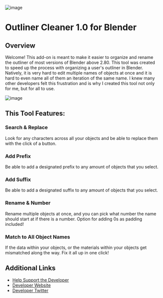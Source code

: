 
![image](https://user-images.githubusercontent.com/32585478/128221077-ecc01bcf-dcca-4fc8-82ae-da856abaa414.png)
# Outliner Cleaner 1.0 for Blender

## Overview
Welcome! This add-on is meant to make it easier to organize and rename the outliner of most versions of Blender above 2.80. 
This tool was created to speed up the process with organizing a user's outliner in Blender. Natively, it is very hard to edit multiple names of objects at once and it is hard to even name all of them an iteration of the same name. I knew many other developers felt this frustration and is why I created this tool not only for me, but for all to use. 

![image](https://user-images.githubusercontent.com/32585478/128221831-fc29046e-5452-444b-bd88-352069d6c25c.png)

## This Tool Features:

### Search & Replace
Look for any characters across all your objects and be able to replace them with the click of a button. 



### Add Prefix
Be able to add a designated prefix to any amount of objects that you select.



### Add Suffix
Be able to add a designated suffix to any amount of objects that you select.



### Rename & Number
Rename multiple objects at once, and you can pick what number the name should start at if there is a number. Option for adding 0s as padding included!



### Match to All Object Names
If the data within your objects, or the materials within your objects get mismatched along the way. Fix it all up in one click!


## Additional Links

- [Help Support the Developer][1]
- [Developer Website][2]
- [Developer Twitter][3]

[1]: https://www.blendermarket.com/products/outliner-cleaner
[2]: https://www.samdelara.com/
[3]: https://www.twitter.com/SamRDeLara

